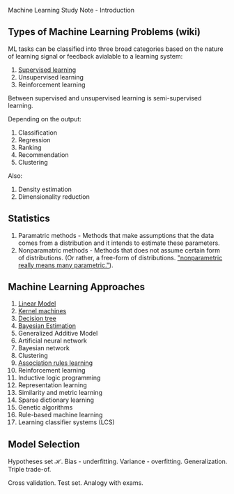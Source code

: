 Machine Learning Study Note - Introduction

## Types of Machine Learning Problems (wiki)

ML tasks can be classified into three broad categories based on the nature of learning signal or feedback avialable to a learning system:

1. [Supervised learning](/read.php?page=machine-learning/supervised-learning)
2. Unsupervised learning
3. Reinforcement learning

Between supervised and unsupervised learning is semi-supervised learning.

Depending on the output:

1. Classification
1. Regression
1. Ranking
1. Recommendation
1. Clustering

Also:

1. Density estimation
1. Dimensionality reduction

## Statistics
1. Paramatric methods - Methods that make assumptions that the data comes from a distribution and it intends to estimate these parameters.
1. Nonparamatric methods - Methods that does not assume certain form of distributions. (Or rather, a free-form of distributions. ["nonparametric really means many parametric."](https://www.quora.com/What-is-the-difference-between-a-parametric-model-and-a-non-parametric-model)).


## Machine Learning Approaches


1. [Linear Model](/read.php?page=machine-learning/linear-model)
1. [Kernel machines](/read.php?page=machine-learning/kernel-machine)
1. [Decision tree](/read.php?page=machine-learning/decision-tree)
1. [Bayesian Estimation](/read.php?page=machine-learning/baysian-estimation)
1. Generalized Additive Model
1. Artificial neural network
1. Bayesian network
1. Clustering
1. [Association rules learning](/read.php?page=machine-learning/association-rules)
1. Reinforcement learning
1. Inductive logic programming
1. Representation learning
1. Similarity and metric learning
1. Sparse dictionary learning
1. Genetic algorithms
1. Rule-based machine learning
1. Learning classifier systems (LCS)

## Model Selection

Hypotheses set $\mathcal H$. Bias - underfitting. Variance - overfitting. Generalization. Triple trade-of.

Cross validation. Test set. Analogy with exams.
